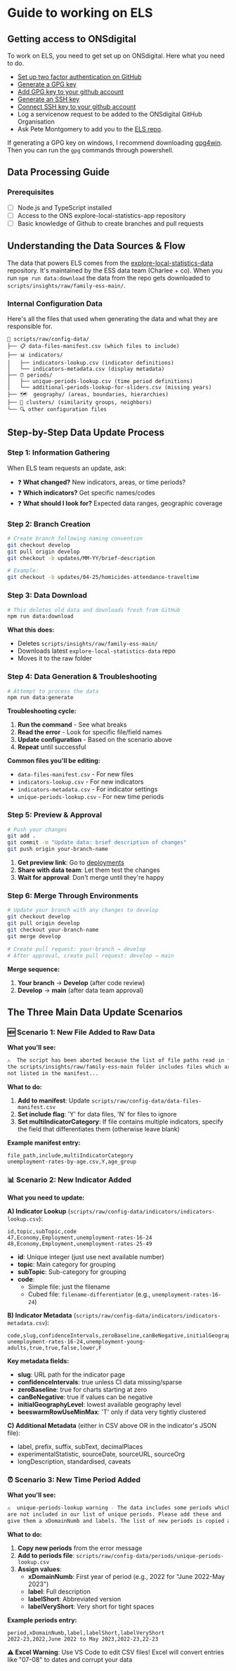 # Guide to working on ELS

## Getting access to ONSdigital

To work on ELS, you need to get set up on ONSdigital. Here what you need to do.

- [Set up two factor authentication on GitHub](https://docs.github.com/en/authentication/securing-your-account-with-two-factor-authentication-2fa/configuring-two-factor-authentication)
- [Generate a GPG key](https://docs.github.com/en/authentication/managing-commit-signature-verification/generating-a-new-gpg-key)
- [Add GPG key to your github account](https://docs.github.com/en/authentication/managing-commit-signature-verification/adding-a-gpg-key-to-your-github-account)
- [Generate an SSH key](https://docs.github.com/en/authentication/connecting-to-github-with-ssh/generating-a-new-ssh-key-and-adding-it-to-the-ssh-agent)
- [Connect SSH key to your github account](https://docs.github.com/en/authentication/connecting-to-github-with-ssh/adding-a-new-ssh-key-to-your-github-account)
- Log a servicenow request to be added to the ONSdigital GitHub Organisation
- Ask Pete Montgomery to add you to the [ELS repo](https://github.com/ONSdigital/explore-local-statistics-app).

If generating a GPG key on windows, I recommend downloading [gpg4win](https://gpg4win.org/download.html). Then you can run the `gpg` commands through powershell.

## Data Processing Guide

### Prerequisites

- [ ] Node.js and TypeScript installed
- [ ] Access to the ONS explore-local-statistics-app repository
- [ ] Basic knowledge of Github to create branches and pull requests

## Understanding the Data Sources & Flow

The data that powers ELS comes from the [explore-local-statistics-data](https://github.com/ONSdigital/explore-local-statistics-data) repository. It's maintained by the ESS data team (Charlee + co). When you run `npm run data:download` the data from the repo gets downloaded to `scripts/insights/raw/family-ess-main/`.

### Internal Configuration Data

Here's all the files that used when generating the data and what they are responsible for.

```
📁 scripts/raw/config-data/
├── 📋 data-files-manifest.csv (which files to include)
├── 📊 indicators/
│   ├── indicators-lookup.csv (indicator definitions)
│   └── indicators-metadata.csv (display metadata)
├── ⏰ periods/
│   ├── unique-periods-lookup.csv (time period definitions)
│   └── additional-periods-lookup-for-sliders.csv (missing years)
├── 🗺️  geography/ (areas, boundaries, hierarchies)
├── 🎯 clusters/ (similarity groups, neighbors)
└── 🔍 other configuration files
```

## Step-by-Step Data Update Process

### Step 1: Information Gathering

When ELS team requests an update, ask:

- ❓ **What changed?** New indicators, areas, or time periods?
- ❓ **Which indicators?** Get specific names/codes
- ❓ **What should I look for?** Expected data ranges, geographic coverage

### Step 2: Branch Creation

```bash
# Create branch following naming convention
git checkout develop
git pull origin develop
git checkout -b updates/MM-YY/brief-description

# Example:
git checkout -b updates/04-25/homicides-attendance-traveltime
```

### Step 3: Data Download

```bash
# This deletes old data and downloads fresh from GitHub
npm run data:download
```

**What this does:**

- Deletes `scripts/insights/raw/family-ess-main/`
- Downloads latest `explore-local-statistics-data` repo
- Moves it to the raw folder

### Step 4: Data Generation & Troubleshooting

```bash
# Attempt to process the data
npm run data:generate
```

**Troubleshooting cycle:**

1. **Run the command** - See what breaks
2. **Read the error** - Look for specific file/field names
3. **Update configuration** - Based on the scenario above
4. **Repeat** until successful

**Common files you'll be editing:**

- `data-files-manifest.csv` - For new files
- `indicators-lookup.csv` - For new indicators
- `indicators-metadata.csv` - For indicator settings
- `unique-periods-lookup.csv` - For new time periods

### Step 5: Preview & Approval

```bash
# Push your changes
git add .
git commit -m "Update data: brief description of changes"
git push origin your-branch-name
```

1. **Get preview link**: Go to [deployments](https://github.com/ONSdigital/explore-local-statistics-app/deployments)
2. **Share with data team**: Let them test the changes
3. **Wait for approval**: Don't merge until they're happy

### Step 6: Merge Through Environments

```bash
# Update your branch with any changes to develop
git checkout develop
git pull origin develop
git checkout your-branch-name
git merge develop

# Create pull request: your-branch → develop
# After approval, create pull request: develop → main
```

**Merge sequence:**

1. **Your branch** → **Develop** (after code review)
2. **Develop** → **main** (after data team approval)

## The Three Main Data Update Scenarios

### 🆕 Scenario 1: New File Added to Raw Data

**What you'll see:**

```bash
⚠️  The script has been aborted because the list of file paths read in from
the scripts/insights/raw/family-ess-main folder includes files which are
not listed in the manifest...
```

**What to do:**

1. **Add to manifest**: Update `scripts/raw/config-data/data-files-manifest.csv`
2. **Set include flag**: 'Y' for data files, 'N' for files to ignore
3. **Set multiIndicatorCategory**: If file contains multiple indicators, specify the field that differentiates them (otherwise leave blank)

**Example manifest entry:**

```csv
file_path,include,multiIndicatorCategory
unemployment-rates-by-age.csv,Y,age_group
```

### 📊 Scenario 2: New Indicator Added

**What you need to update:**

**A) Indicator Lookup** (`scripts/raw/config-data/indicators/indicators-lookup.csv`):

```csv
id,topic,subTopic,code
47,Economy,Employment,unemployment-rates-16-24
48,Economy,Employment,unemployment-rates-25-49
```

- **id**: Unique integer (just use next available number)
- **topic**: Main category for grouping
- **subTopic**: Sub-category for grouping
- **code**:
  - Simple file: just the filename
  - Cubed file: `filename-differentiator` (e.g., `unemployment-rates-16-24`)

**B) Indicator Metadata** (`scripts/raw/config-data/indicators/indicators-metadata.csv`):

```csv
code,slug,confidenceIntervals,zeroBaseline,canBeNegative,initialGeographyLevel,beeswarmRowUseMinMax
unemployment-rates-16-24,unemployment-young-adults,true,true,false,lower,F
```

**Key metadata fields:**

- **slug**: URL path for the indicator page
- **confidenceIntervals**: true unless CI data missing/sparse
- **zeroBaseline**: true for charts starting at zero
- **canBeNegative**: true if values can be negative
- **initialGeographyLevel**: lowest available geography level
- **beeswarmRowUseMinMax**: 'T' only if data very tightly clustered

**C) Additional Metadata** (either in CSV above OR in the indicator's JSON file):

- label, prefix, suffix, subText, decimalPlaces
- experimentalStatistic, sourceDate, sourceURL, sourceOrg
- longDescription, standardised, caveats

### ⏰ Scenario 3: New Time Period Added

**What you'll see:**

```bash
⚠️  unique-periods-lookup warning - The data includes some periods which
are not included in our list of unique periods. Please add these and
give them a xDomainNumb and labels. The list of new periods is copied above.
```

**What to do:**

1. **Copy new periods** from the error message
2. **Add to periods file**: `scripts/raw/config-data/periods/unique-periods-lookup.csv`
3. **Assign values**:
   - **xDomainNumb**: First year of period (e.g., 2022 for "June 2022-May 2023")
   - **label**: Full description
   - **labelShort**: Abbreviated version
   - **labelVeryShort**: Very short for tight spaces

**Example periods entry:**

```csv
period,xDomainNumb,label,labelShort,labelVeryShort
2022-23,2022,June 2022 to May 2023,2022-23,22-23
```

**⚠️ Excel Warning**: Use VS Code to edit CSV files! Excel will convert entries like "07-08" to dates and corrupt your data
